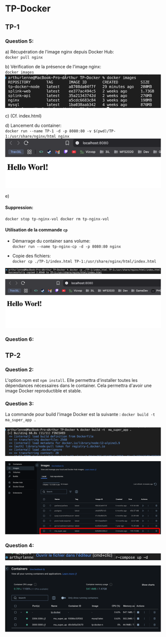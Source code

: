 # TP-Docker

## TP-1

### Question 5:
a) Récupération de l'image nginx depuis Docker Hub:<br>
`docker pull nginx`

b) Vérification de la présence de l'image nginx:<br>
`docker images`
![alt text](./TP-1/img/q5_image_1.png)

c) (Cf. index.html)

d) Lancement du container:<br>
`docker run --name TP-1 -d -p 8080:80 -v $(pwd)/TP-1:/usr/share/nginx/html nginx`
![alt text](./TP-1/img/q5_image_2.png)

e) 
#### Suppression:<br>
`docker stop tp-nginx-vol
docker rm tp-nginx-vol`

#### Utilisation de la commande `cp`

- Démarrage du container sans volume:<br>
`docker run --name tp-nginx-cp -d -p 8080:80 nginx`

- Copie des fichiers:<br>
`docker cp ./TP-1/index.html TP-1:/usr/share/nginx/html/index.html`

![alt text](./TP-1/img/q5_image_3.png)

![alt text](./TP-1/img/q5_image_4.png)

### Question 6:




## TP-2

### Question 2:

L'option npm est `npm install`. Elle permettra d'installer toutes les dépendances nécessaires dans le container. Cela permettra d'avoir une image Docker reproductible et stable.

### Question 3:

La commande pour build l'image Docker est la suivante : `docker build -t ma_super_app .`<br><br>![alt text](./TP-2/img/q3_image_1.png)

![alt text](./TP-2/img/q3_image_2.png)

### Question 4:

![alt text](./TP-2/img/q4_image_1.png)

![alt text](./TP-2/img/q4_image_2.png)